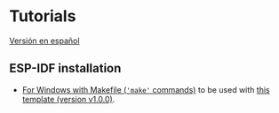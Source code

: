 # **Tutorials**

[Versión en español](https://github.com/mr-verdant-13/esp-idf-instructions/blob/master/LEAME.md)

## **ESP-IDF installation**

- [For Windows with Makefile (`'make'` commands)](https://github.com/mr-verdant-13/esp-idf-instructions/blob/master/ESP-IDF%20installation/Makefile/V1.0.0WinEN.md) to be used with [this template (version v1.0.0)](https://github.com/mr-verdant-13/esp-idf-vscode-makefile-template).